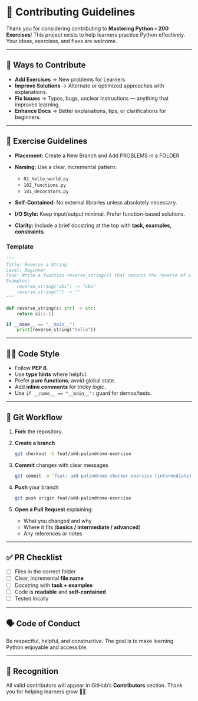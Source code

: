 # 🤝 Contributing Guidelines

Thank you for considering contributing to **Mastering Python – 200 Exercises**!
This project exists to help learners practice Python effectively. Your ideas, exercises, and fixes are welcome.

---

## 📌 Ways to Contribute

* **Add Exercises** → New problems for Learners
* **Improve Solutions** → Alternate or optimized approaches with explanations.
* **Fix Issues** → Typos, bugs, unclear instructions — anything that improves learning.
* **Enhance Docs** → Better explanations, tips, or clarifications for beginners.

---

## 🧭 Exercise Guidelines

* **Placement:** Create a New Branch and Add PROBLEMS in a FOLDER
* **Naming:** Use a clear, incremental pattern:

  * `01_hello_world.py`
  * `102_functions.py`
  * `181_decorators.py`
* **Self-Contained:** No external libraries unless absolutely necessary.
* **I/O Style:** Keep input/output minimal. Prefer function-based solutions.
* **Clarity:** Include a brief docstring at the top with **task, examples, constraints**.

### Template

```python
"""
Title: Reverse a String
Level: Beginner
Task: Write a function reverse_string(s) that returns the reverse of s.
Examples:
    reverse_string("abc") -> "cba"
    reverse_string("") -> ""
"""

def reverse_string(s: str) -> str:
    return s[::-1]

if __name__ == "__main__":
    print(reverse_string("hello"))
```

---

## 🧑‍💻 Code Style

* Follow **PEP 8**.
* Use **type hints** where helpful.
* Prefer **pure functions**; avoid global state.
* Add **inline comments** for tricky logic.
* Use `if __name__ == "__main__":` guard for demos/tests.

---

## 🔀 Git Workflow

1. **Fork** the repository.
2. **Create a branch**

   ```bash
   git checkout -b feat/add-palindrome-exercise
   ```
3. **Commit** changes with clear messages

   ```bash
   git commit -m "feat: add palindrome checker exercise (intermediate)"
   ```
4. **Push** your branch

   ```bash
   git push origin feat/add-palindrome-exercise
   ```
5. **Open a Pull Request** explaining:

   * What you changed and why
   * Where it fits (**basics / intermediate / advanced**)
   * Any references or notes

---

## ✅ PR Checklist

* [ ] Files in the correct folder
* [ ] Clear, incremental **file name**
* [ ] Docstring with **task + examples**
* [ ] Code is **readable** and **self-contained**
* [ ] Tested locally

---

## 🗣 Code of Conduct

Be respectful, helpful, and constructive. The goal is to make learning Python enjoyable and accessible.

---

## 🏅 Recognition

All valid contributors will appear in GitHub’s **Contributors** section.
Thank you for helping learners grow 🚀🐍
